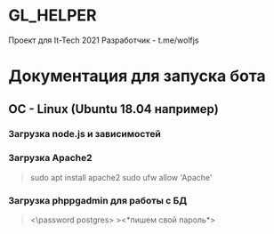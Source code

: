 # GL_HELPER
Проект для It-Tech 2021
Разработчик - t.me/wolfjs

# Документация для запуска бота 
## OC - Linux (Ubuntu 18.04 например)
### Загрузка node.js и зависимостей
><sudo apt-get update>
><sudo apt-get install curl>
><curl -sL https://deb.nodesource.com/setup_15.x -o nodesource_setup.sh>
><sudo bash nodesource_setup.sh>
><sudo apt install nodejs>

### Загрузка Apache2 
>sudo apt install apache2
>sudo ufw allow 'Apache'

### Загрузка phppgadmin для работы с БД
><sudo apt install phppgadmin>
><su - postgres>
><psql>
><\password postgres>
>><*пишем свой пароль*>
